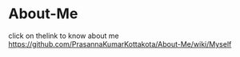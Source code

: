 # About-Me

click on thelink to know about me
https://github.com/PrasannaKumarKottakota/About-Me/wiki/Myself
